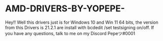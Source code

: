 # AMD-DRIVERS-BY-YOPEPE-

Hey!! Well this drivers just is for Windows 10 and Win 11 64 bits, the version from this Drivers is 21.2.1 are install with bcdedit /set testsigning on/off. If you have any questions, talk to me on my Discord Pepeツ#0001
